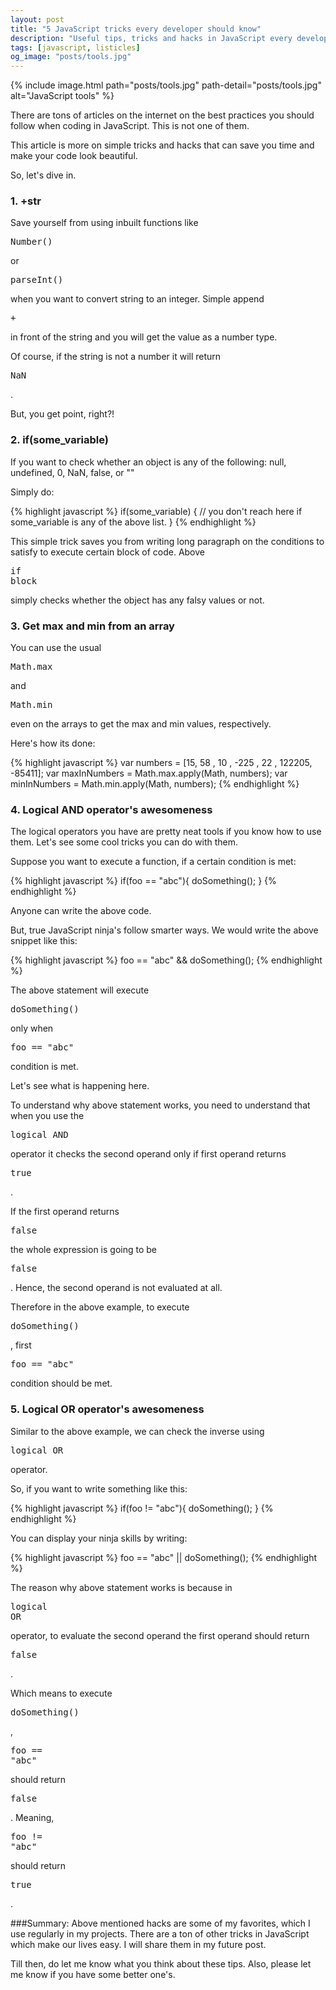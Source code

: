 ```yaml
---
layout: post
title: "5 JavaScript tricks every developer should know"
description: "Useful tips, tricks and hacks in JavaScript every developer should know about. Some shortcuts to make developers' lives easy."
tags: [javascript, listicles]
og_image: "posts/tools.jpg"
---
```


{% include image.html path="posts/tools.jpg" path-detail="posts/tools.jpg" alt="JavaScript tools" %}

There are tons of articles on the internet on the best practices you should follow when coding in JavaScript. This is not one of them.

This article is more on simple tricks and hacks that can save you time and make your code look beautiful.

So, let's dive in.

### 1. +str
Save yourself from using inbuilt functions like <pre>Number()</pre> or <pre>parseInt()</pre> when you want to convert string to an integer. Simple append <pre>+</pre> in front of the string and you will get the value as a number type. 

Of course, if the string is not a number it will return <pre>NaN</pre>.

But, you get point, right?!

### 2. if(some_variable) 
If you want to check whether an object is any of the following:
null, undefined, 0, NaN, false, or ""

Simply do:

{% highlight javascript %}
if(some_variable) {
  // you don't reach here if some_variable is any of the above list.
}
{% endhighlight %}

This simple trick saves you from writing long paragraph on the conditions to satisfy to execute certain block of code. Above <pre>if block</pre> simply checks whether the object has any falsy values or not.

### 3. Get max and min from an array
You can use the usual <pre>Math.max</pre> and <pre>Math.min</pre> even on the arrays to get the max and min values, respectively.

Here's how its done:

{% highlight javascript %}
var  numbers = [15, 58 , 10 , -225 , 22 , 122205, -85411]; 
var maxInNumbers = Math.max.apply(Math, numbers); 
var minInNumbers = Math.min.apply(Math, numbers);
{% endhighlight %}

### 4. Logical AND operator's awesomeness
The logical operators you have are pretty neat tools if you know how to use them. Let's see some cool tricks you can do with them.

Suppose you want to execute a function, if a certain condition is met:

{% highlight javascript %}
if(foo == "abc"){
  doSomething();
}
{% endhighlight %}

Anyone can write the above code.

But, true JavaScript ninja's follow smarter ways. We would write the above snippet like this:

{% highlight javascript %}
foo == "abc" && doSomething();
{% endhighlight %}

The above statement will execute <pre>doSomething()</pre> only when <pre>foo == "abc"</pre> condition is met.

Let's see what is happening here.

To understand why above statement works, you need to understand that when you use the <pre>logical AND</pre> operator it checks the second operand only if first operand returns <pre>true</pre>. 

If the first operand returns <pre>false</pre> the whole expression is going to be <pre>false</pre>. Hence, the second operand is not evaluated at all.

Therefore in the above example, to execute <pre>doSomething()</pre>, first <pre>foo == "abc"</pre> condition should be met. 

### 5. Logical OR operator's awesomeness
Similar to the above example, we can check the inverse using <pre>logical OR</pre> operator.

So, if you want to write something like this:

{% highlight javascript %}
if(foo != "abc"){
  doSomething();
}
{% endhighlight %}

You can display your ninja skills by writing:

{% highlight javascript %}
foo == "abc" || doSomething();
{% endhighlight %}

The reason why above statement works is because in <pre>logical OR</pre> operator, to evaluate the second operand the first operand should return <pre>false</pre>.

Which means to execute <pre>doSomething()</pre>, <pre>foo == "abc"</pre> should return <pre>false</pre>. Meaning, <pre>foo != "abc"</pre> should return <pre>true</pre>.

###Summary:
Above mentioned hacks are some of my favorites, which I use regularly in my projects. There are a ton of other tricks in JavaScript which make our lives easy. I will share them in my future post. 

Till then, do let me know what you think about these tips. Also, please let me know if you have some better one's.

